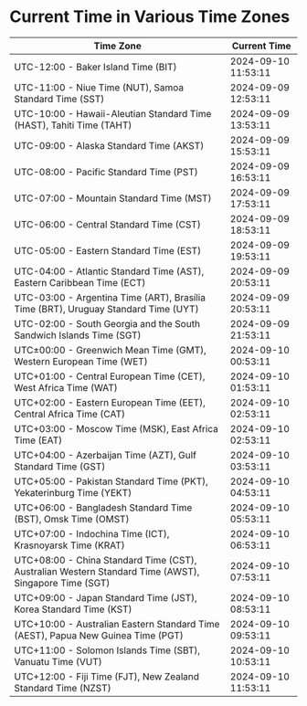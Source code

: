 # Current Time in Various Time Zones

| Time Zone | Current Time |
|-----------|--------------|
| UTC-12:00 - Baker Island Time (BIT) | 2024-09-10 11:53:11 |
| UTC-11:00 - Niue Time (NUT), Samoa Standard Time (SST) | 2024-09-09 12:53:11 |
| UTC-10:00 - Hawaii-Aleutian Standard Time (HAST), Tahiti Time (TAHT) | 2024-09-09 13:53:11 |
| UTC-09:00 - Alaska Standard Time (AKST) | 2024-09-09 15:53:11 |
| UTC-08:00 - Pacific Standard Time (PST) | 2024-09-09 16:53:11 |
| UTC-07:00 - Mountain Standard Time (MST) | 2024-09-09 17:53:11 |
| UTC-06:00 - Central Standard Time (CST) | 2024-09-09 18:53:11 |
| UTC-05:00 - Eastern Standard Time (EST) | 2024-09-09 19:53:11 |
| UTC-04:00 - Atlantic Standard Time (AST), Eastern Caribbean Time (ECT) | 2024-09-09 20:53:11 |
| UTC-03:00 - Argentina Time (ART), Brasília Time (BRT), Uruguay Standard Time (UYT) | 2024-09-09 20:53:11 |
| UTC-02:00 - South Georgia and the South Sandwich Islands Time (SGT) | 2024-09-09 21:53:11 |
| UTC±00:00 - Greenwich Mean Time (GMT), Western European Time (WET) | 2024-09-10 00:53:11 |
| UTC+01:00 - Central European Time (CET), West Africa Time (WAT) | 2024-09-10 01:53:11 |
| UTC+02:00 - Eastern European Time (EET), Central Africa Time (CAT) | 2024-09-10 02:53:11 |
| UTC+03:00 - Moscow Time (MSK), East Africa Time (EAT) | 2024-09-10 02:53:11 |
| UTC+04:00 - Azerbaijan Time (AZT), Gulf Standard Time (GST) | 2024-09-10 03:53:11 |
| UTC+05:00 - Pakistan Standard Time (PKT), Yekaterinburg Time (YEKT) | 2024-09-10 04:53:11 |
| UTC+06:00 - Bangladesh Standard Time (BST), Omsk Time (OMST) | 2024-09-10 05:53:11 |
| UTC+07:00 - Indochina Time (ICT), Krasnoyarsk Time (KRAT) | 2024-09-10 06:53:11 |
| UTC+08:00 - China Standard Time (CST), Australian Western Standard Time (AWST), Singapore Time (SGT) | 2024-09-10 07:53:11 |
| UTC+09:00 - Japan Standard Time (JST), Korea Standard Time (KST) | 2024-09-10 08:53:11 |
| UTC+10:00 - Australian Eastern Standard Time (AEST), Papua New Guinea Time (PGT) | 2024-09-10 09:53:11 |
| UTC+11:00 - Solomon Islands Time (SBT), Vanuatu Time (VUT) | 2024-09-10 10:53:11 |
| UTC+12:00 - Fiji Time (FJT), New Zealand Standard Time (NZST) | 2024-09-10 11:53:11 |
